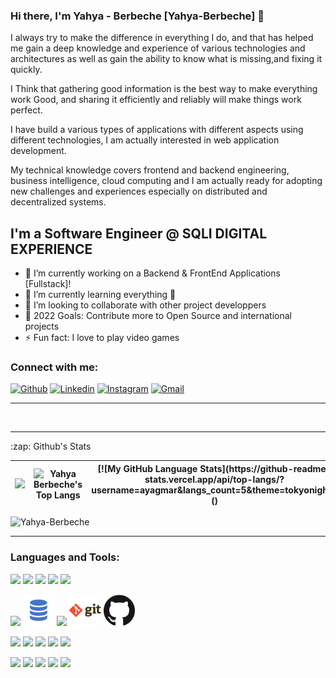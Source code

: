 ### Hi there, I'm Yahya - Berbeche [Yahya-Berbeche] 👋

I always try to make the difference in everything I do, and that has helped me gain a deep knowledge and experience of various technologies and architectures as well as gain the ability to know what is missing,and fixing it quickly.

I Think that gathering good information is the best way to make everything work Good, and sharing it efficiently and reliably will make things work perfect.

I have build a various types of applications with different aspects using different technologies, I am actually interested in web application development.

My technical knowledge covers frontend and backend engineering, business intelligence, cloud computing and I am actually ready for adopting new challenges and experiences especially on distributed and decentralized systems.

## I'm a Software Engineer @ SQLI DIGITAL EXPERIENCE
- 🔭 I’m currently working on a Backend & FrontEnd Applications [Fullstack]!
- 🌱 I’m currently learning everything 💪
- 👯 I’m looking to collaborate with other project developpers
- 🥅 2022 Goals: Contribute more to Open Source and international projects
- ⚡ Fun fact: I love to play video games

### Connect with me:


[![Github](https://img.shields.io/badge/-Github-000?style=flat&logo=Github&logoColor=white)](https://github.com/Yahya-Berbeche)
[![Linkedin](https://img.shields.io/badge/-LinkedIn-blue?style=flat&logo=Linkedin&logoColor=white)](https://www.linkedin.com/in/yahya-berbeche-227a70197/)
[![Instagram](https://img.shields.io/badge/-Instagram-c13584?style=flat&labelColor=c13584&logo=instagram&logoColor=white)](https://www.instagram.com/yahya_berbeche/)
[![Gmail](https://img.shields.io/badge/-Gmail-c14438?style=flat&logo=Gmail&logoColor=white)](mailto:yberbeche@gmail.com)

---

<br />

<hr>

<summary>:zap: Github's Stats </summary>

<table>
  <thead>
    <th><img src="https://github-readme-streak-stats.herokuapp.com/?user=Yahya-Berbeche&theme=default"></th>
    <th><img src="https://github-readme-stats.vercel.app/api?username=Yahya-Berbeche&show_icons=true" alt="Yahya Berbeche's Top Langs" /></th>
    <th>
    [![My GitHub Language Stats](https://github-readme-stats.vercel.app/api/top-langs/?username=ayagmar&langs_count=5&theme=tokyonight)]()
    </th>
  </thead>
</table>

![Yahya-Berbeche](https://komarev.com/ghpvc/?username=Yahya-Berbeche)

<hr>


### Languages and Tools:
<p>
 <code><img width="10%" src="https://www.vectorlogo.zone/logos/visualstudio_code/visualstudio_code-ar21.svg"></code>
 <code><img width="10%" src="https://www.vectorlogo.zone/logos/w3_html5/w3_html5-ar21.svg"></code>
 <code><img width="10%" src="https://www.vectorlogo.zone/logos/w3_css/w3_css-ar21.svg"></code>
 <code><img width="10%" src="https://www.vectorlogo.zone/logos/javascript/javascript-horizontal.svg"></code>
<code><img width="10%" src="https://www.vectorlogo.zone/logos/java/java-ar21.svg"></code>

<code><img width="10%" src="http://blog.agilethinking.pro/wp-content/uploads/2017/12/java_ee.jpg"></code>
<code><img width="10%" src="https://raw.githubusercontent.com/github/explore/80688e429a7d4ef2fca1e82350fe8e3517d3494d/topics/sql/sql.png"></code>
  <code><img width="10%" src="https://www.vectorlogo.zone/logos/mysql/mysql-ar21.svg"></code>
  <code><img width="10%" src="https://raw.githubusercontent.com/github/explore/80688e429a7d4ef2fca1e82350fe8e3517d3494d/topics/git/git.png"></code>
  <code><img width="10%" src="https://raw.githubusercontent.com/github/explore/78df643247d429f6cc873026c0622819ad797942/topics/github/github.png"></code>

<code><img width="10%" src="https://www.vectorlogo.zone/logos/springio/springio-ar21.svg"></code>
  <code><img width="10%" src="https://www.vectorlogo.zone/logos/json/json-ar21.svg"></code>
  <code><img width="10%" src="https://www.vectorlogo.zone/logos/hibernate/hibernate-ar21.svg"></code>
   <code><img width="10%" src="https://raw.githubusercontent.com/simple-icons/simple-icons/ea4c6cd0ef66b36db595b7b4363b03e18a56b8c1/icons/springboot.svg"></code>
 <code><img width="10%" src="https://raw.githubusercontent.com/get-icon/geticon/fc0f660daee147afb4a56c64e12bde6486b73e39/icons/maven.svg"></code>

<code><img width="10%" src="https://www.vectorlogo.zone/logos/angular/angular-ar21.svg"></code>
<code><img width="10%" src="https://upload.wikimedia.org/wikipedia/commons/thumb/e/e9/Jenkins_logo.svg/348px-Jenkins_logo.svg.png"></code>
 <code><img width="10%" src="https://raw.githubusercontent.com/get-icon/geticon/fc0f660daee147afb4a56c64e12bde6486b73e39/icons/sonarqube.svg"></code>
  <code><img width="10%" src="https://miro.medium.com/max/400/1*Sl9BIAHildVrIeusopMYSg.png"></code>
  <code><img width="10%" src="https://www.vectorlogo.zone/logos/yaml/yaml-ar21.svg"></code>
</p>
<br />
<br />
